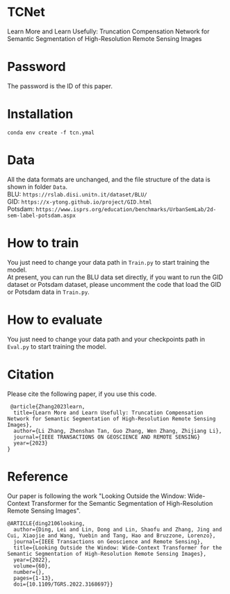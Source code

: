 # TCNet
Learn More and Learn Usefully: Truncation Compensation Network for Semantic Segmentation of High-Resolution Remote Sensing Images
# Password
The password is the ID of this paper.
# Installation
`conda env create -f tcn.ymal`
# Data
All the data formats are unchanged, and the file structure of the data is shown in folder `Data`.  
BLU: `https://rslab.disi.unitn.it/dataset/BLU/`  
GID: `https://x-ytong.github.io/project/GID.html`  
Potsdam: `https://www.isprs.org/education/benchmarks/UrbanSemLab/2d-sem-label-potsdam.aspx`
# How to train
You just need to change your data path in `Train.py` to start training the model.  
At present, you can run the BLU data set directly, if you want to run the GID dataset or Potsdam dataset, please uncomment the code that load the GID or Potsdam data in `Train.py`.
# How to evaluate
You just need to change your data path and your checkpoints path in `Eval.py` to start training the model.
# Citation
Please cite the following paper, if you use this code.  
```
 @article{Zhang2023learn,  
  title={Learn More and Learn Usefully: Truncation Compensation Network for Semantic Segmentation of High-Resolution Remote Sensing Images},  
  author={Li Zhang, Zhenshan Tan, Guo Zhang, Wen Zhang, Zhijiang Li},  
  journal={IEEE TRANSACTIONS ON GEOSCIENCE AND REMOTE SENSING}  
  year={2023}  
}
```
# Reference
Our paper is following the work "Looking Outside the Window: Wide-Context Transformer for the Semantic Segmentation of High-Resolution Remote Sensing Images".
```
@ARTICLE{ding2106looking,
  author={Ding, Lei and Lin, Dong and Lin, Shaofu and Zhang, Jing and Cui, Xiaojie and Wang, Yuebin and Tang, Hao and Bruzzone, Lorenzo},
  journal={IEEE Transactions on Geoscience and Remote Sensing}, 
  title={Looking Outside the Window: Wide-Context Transformer for the Semantic Segmentation of High-Resolution Remote Sensing Images}, 
  year={2022},
  volume={60},
  number={},
  pages={1-13},
  doi={10.1109/TGRS.2022.3168697}}
```
